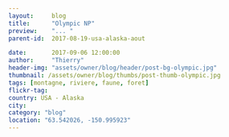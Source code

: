 ```yaml
---
layout:     blog
title:      "Olympic NP"
preview:    "... "
parent-id:  2017-08-19-usa-alaska-aout

date:       2017-09-06 12:00:00
author:     "Thierry"
header-img: "assets/owner/blog/header/post-bg-olympic.jpg"
thumbnail: /assets/owner/blog/thumbs/post-thumb-olympic.jpg
tags: [montagne, riviere, faune, foret]
flickr-tag: 
country: USA - Alaska
city: 
category: "blog"
location: "63.542026, -150.995923"
---
```


